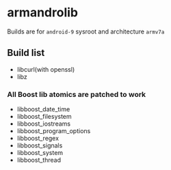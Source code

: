 # armandrolib
Builds are for `android-9` sysroot and architecture `armv7a`

## Build list

* libcurl(with openssl) 
* libz 

### All Boost lib atomics are patched to work

* libboost_date_time
* libboost_filesystem
* libboost_iostreams
* libboost_program_options
* libboost_regex
* libboost_signals
* libboost_system
* libboost_thread

